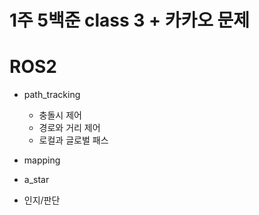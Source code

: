 # 1주 5백준  class 3 + 카카오 문제

# ROS2

- path_tracking
  
  - 충돌시 제어
  - 경로와 거리 제어
  - 로컬과 글로벌 패스

- mapping

- a_star

- 인지/판단
